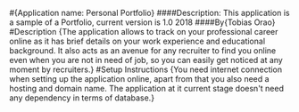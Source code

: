 #{Application name: Personal Portfolio}
####Description: This application is a sample of a Portfolio, current version is 1.0 2018
####By{Tobias Orao}
#Description
{The application allows to track on your professional career online as it has brief details on your work experience and educational background. It also acts as an avenue for any recruiter to find you online even when you are not in need of job, so you can easily get noticed at any moment by recruiters.}
#Setup Instructions
{You need internet connection when setting up the application online, apart from that you also need a hosting and domain name. The application at it current stage doesn't need any dependency in terms of database.}
